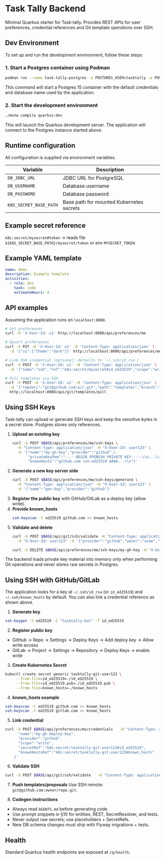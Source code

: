 # Task Tally Backend

Minimal Quarkus starter for Task‑tally. Provides REST APIs for user preferences, credential references and Git template operations over SSH.

## Dev Environment

To set up and run the development environment, follow these steps:

### 1. Start a Postgres container using Podman

```sh
podman run --name task-tally-postgres -e POSTGRES_USER=tasktally -e POSTGRES_PASSWORD=tasktally -e POSTGRES_DB=tasktally -p 5432:5432 -d postgres:15
```

This command will start a Postgres 15 container with the default credentials and database name used by the application.

### 2. Start the development environment

```sh
./mvnw compile quarkus:dev
```

This will launch the Quarkus development server. The application will connect to the Postgres instance started above.

## Runtime configuration
All configuration is supplied via environment variables.

| Variable | Description |
|---|---|
| `DB_JDBC_URL` | JDBC URL for PostgreSQL |
| `DB_USERNAME` | Database username |
| `DB_PASSWORD` | Database password |
| `K8S_SECRET_BASE_PATH` | Base path for mounted Kubernetes secrets |

## Example secret reference
`k8s:secret/mysecret#token` → reads file `${K8S_SECRET_BASE_PATH}/mysecret/token` or env `MYSECRET_TOKEN`.

## Example YAML template
```yaml
name: demo
description: Example template
activities:
  - role: dev
    task: code
    estimateHours: 4
```

## API examples
Assuming the application runs on `localhost:8080`.

```bash
# Get preferences
curl -H 'X-User-Id: u1' http://localhost:8080/api/preferences/me

# Upsert preferences
curl -X PUT -H 'X-User-Id: u1' -H 'Content-Type: application/json' \
  -d '{"ui":{"theme":"dark"}}' http://localhost:8080/api/preferences/me

# Link SSH credential (optional; defaults to `~/.ssh/id_rsa`)
curl -X POST -H 'X-User-Id: u1' -H 'Content-Type: application/json' \
  -d '{"name":"ssh","ref":"k8s:secret/mysecret#id_ed25519","scope":"write"}' http://localhost:8080/api/git/link

# Pull templates via SSH
curl -X POST -H 'X-User-Id: u1' -H 'Content-Type: application/json' \
  -d '{"repoUri":"git@github.com:o/r.git","path":"templates","branch":"main"}' \
  http://localhost:8080/api/git/templates/pull
```

## Using SSH Keys

Task‑tally can upload or generate SSH keys and keep the sensitive bytes in a
secret store. Postgres stores only references.

1. **Upload an existing key**
   ```bash
   curl -X POST $BASE/api/preferences/me/ssh-keys \
     -H "Content-Type: application/json" -H "X-User-Id: user123" \
     -d '{"name":"my-gh-key","provider":"github",\
          "privateKeyPem":"-----BEGIN OPENSSH PRIVATE KEY-----\\n...\\n-----END OPENSSH PRIVATE KEY-----\\n",\
          "knownHosts":"github.com ssh-ed25519 AAAA...\\n"}'
   ```
2. **Generate a new key server side**
   ```bash
   curl -X POST $BASE/api/preferences/me/ssh-keys/generate \
     -H "Content-Type: application/json" -H "X-User-Id: user123" \
     -d '{"name":"gen-key","provider":"github"}'
   ```
3. **Register the public key** with GitHub/GitLab as a deploy key (allow write).
4. **Provide known_hosts**
   ```bash
   ssh-keyscan -t ed25519 github.com >> known_hosts
   ```
5. **Validate and delete**
   ```bash
   curl -X POST $BASE/api/git/ssh/validate -H "Content-Type: application/json" \
     -H "X-User-Id: user123" -d '{"provider":"github","owner":"acme","repo":"templates","branch":"main","credentialName":"my-gh-key"}'

   curl -X DELETE $BASE/api/preferences/me/ssh-keys/my-gh-key -H "X-User-Id: user123"
   ```
The backend loads private key material into memory only when performing Git
operations and never stores raw secrets in Postgres.

## Using SSH with GitHub/GitLab

The application looks for a key at `~/.ssh/id_rsa` (or `id_ed25519`) and `~/.ssh/known_hosts` by default. You can also link a credential reference as shown above.

1. **Generate key**
```bash
ssh-keygen -t ed25519 -C "tasktally-bot" -f id_ed25519
```

2. **Register public key**
- GitHub → Repo → Settings → Deploy Keys → Add deploy key → Allow write access
- GitLab → Project → Settings → Repository → Deploy Keys → enable write

3. **Create Kubernetes Secret**
```bash
kubectl create secret generic tasktally-git-user123 \
     --from-file=id_ed25519=./id_ed25519 \
     --from-file=id_ed25519.pub=./id_ed25519.pub \
     --from-file=known_hosts=./known_hosts
```

4. **known_hosts example**
```bash
ssh-keyscan -t ed25519 github.com >> known_hosts
ssh-keyscan -t ed25519 gitlab.com >> known_hosts
```

5. **Link credential**
```bash
curl -X POST $BASE/api/preferences/me/credentials   -H "Content-Type: application/json" -H "X-User-Id: user123"   -d '{
      "name":"my-gh-deploy-key",
      "provider":"github",
      "scope":"write",
      "secretRef":"k8s:secret/tasktally-git-user123#id_ed25519",
      "knownHostsRef":"k8s:secret/tasktally-git-user123#known_hosts"
    }'
```

6. **Validate SSH**
```bash
curl -X POST $BASE/api/git/ssh/validate   -H "Content-Type: application/json" -H "X-User-Id: user123"   -d '{"provider":"github","owner":"acme","repo":"templates","branch":"main","credentialName":"my-gh-deploy-key"}'
```

7. **Push templates/proposals**
Use SSH remote: `git@github.com:owner/repo.git`.

8. **Codegen instructions**
- Always read `AGENTS.md` before generating code.
- Use prompt snippets in §10 for entities, REST, SecretResolver, and tests.
- Never output raw secrets; use placeholders + SecretRefs.
- New DB schema changes must ship with Flyway migrations + tests.

## Health
Standard Quarkus health endpoints are exposed at `/q/health`.
